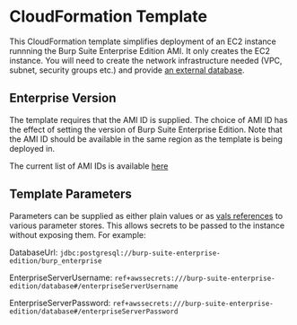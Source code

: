 # CloudFormation Template

This CloudFormation template simplifies deployment of an EC2 instance runnning the Burp Suite Enterprise Edition AMI. It only creates the EC2 instance. You will need to create the network infrastructure needed (VPC, subnet, security groups etc.) and provide [an external database](https://portswigger.net/burp/documentation/enterprise/getting-started/setup-ext-db).

## Enterprise Version

The template requires that the AMI ID is supplied.  The choice of AMI ID has the effect of setting the version of Burp Suite Enterprise Edition.  Note that the AMI ID should be available in the same region as the template is being deployed in.

The current list of AMI IDs is available [here](/published_amis.md)

## Template Parameters

Parameters can be supplied as either plain values or as [vals references](https://github.com/helmfile/vals) to various parameter stores. This allows secrets to be passed to the instance without exposing them. For example:

DatabaseUrl: `jdbc:postgresql://burp-suite-enterprise-edition/burp_enterprise`

EnterpriseServerUsername: `ref+awssecrets:///burp-suite-enterprise-edition/database#/enterpriseServerUsername`

EnterpriseServerPassword: `ref+awssecrets:///burp-suite-enterprise-edition/database#/enterpriseServerPassword`